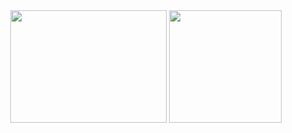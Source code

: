 <div align="center">
  <img width="250px" height="180px" src="https://media.tenor.com/kPBZR1JS2MUAAAAC/lain-serial-experiments-lain.gif" />
  <img height="180px" src="https://github-readme-stats.vercel.app/api/top-langs/?username=dufrtss&layout=compact&langs_count=7&theme=tokyonight&count_private=true"/>
</div>
